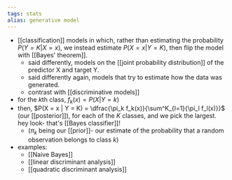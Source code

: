 ```yaml
---
tags: stats
alias: generative model
---
```


- [[classification]] models in which, rather than estimating the probability $P(Y=K | X = x)$, we instead estimate $P(X = x | Y = K)$, then flip the model with [[Bayes' theorem]].
	- said differently, models on the [[joint probability distribution]] of the predictor X and target Y.
	- said differently again, models that try to estimate how the data was generated.
	- contrast with [[discriminative models]]
- for the $k$th class, $f_k(x) = P(X | Y = k)$
- then, $P(X = x | Y = K) = \dfrac{\pi_k f_k(x)}{\sum^K_{l=1}{\pi_l f_l(x)}}$ (our [[posterior]]), for each of the $K$ classes, and we pick the largest. hey look- that's [[Bayes classifier]]!
	- ($\pi_k$ being our [[prior]]- our estimate of the probability that a random observation belongs to class $k$)
- examples:
	- [[Naive Bayes]]
	- [[linear discriminant analysis]]
	- [[quadratic discriminant analysis]]
